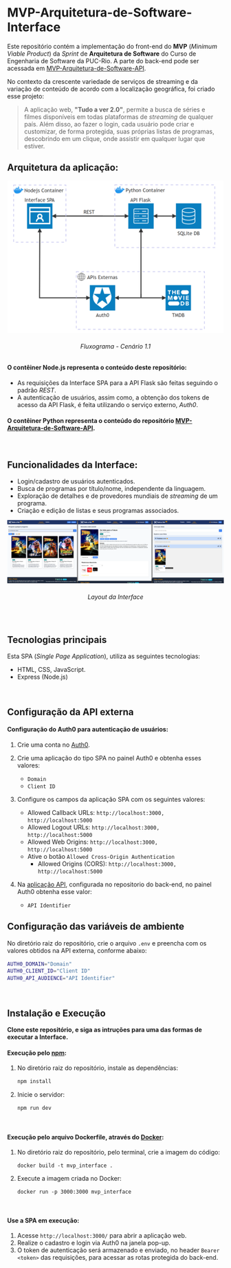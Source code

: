 # MVP-Arquitetura-de-Software-Interface

Este repositório contém a implementação do front-end do **MVP** (_Minimum Viable Product_) da _Sprint_ de **Arquitetura de Software** do Curso de Engenharia de Software da PUC-Rio.
A parte do back-end pode ser acessada em [MVP-Arquitetura-de-Software-API](https://github.com/Yuri-Vlasqz/MVP-Arquitetura-de-Software-API).

No contexto da crescente variedade de serviços de streaming e da variação de conteúdo de acordo com a localização geográfica, foi criado esse projeto:
> A aplicação web, **"Tudo a ver 2.0"**, permite a busca de séries e filmes disponíveis em todas plataformas de _streaming_ de qualquer país. Além disso, ao fazer o login, cada usuário pode criar e customizar, de forma protegida, suas próprias listas de programas, descobrindo em um clique, onde assistir em qualquer lugar que estiver.


## Arquitetura da aplicação:

<p align="center">
  <img src="assets/Fluxograma%20de%20arquitetura%20de%20MVP.png">
</p>
<h6 align="center">Fluxograma - Cenário 1.1</h6>


#### O contêiner Node.js representa o conteúdo deste repositório:
- As requisições da Interface SPA para a API Flask são feitas seguindo o padrão _REST_.
- A autenticação de usuários, assim como, a obtenção dos tokens de acesso da API Flask, é feita utilizando o serviço externo, _Auth0_.

#### O contêiner Python representa o conteúdo do repositório [MVP-Arquitetura-de-Software-API](https://github.com/Yuri-Vlasqz/MVP-Arquitetura-de-Software-API).
<br>

## Funcionalidades da Interface:

- Login/cadastro de usuários autenticados.
- Busca de programas por título/nome, independente da linguagem.
- Exploração de detalhes e de provedores mundiais de _streaming_ de um programa.
- Criação e edição de listas e seus programas associados.


<p align="center">
  <img src="assets\SPA-layout.png">
</p>
<h6 align="center">Layout da Interface</h6>

<br>

## Tecnologias principais

Esta SPA (_Single Page Application_), utiliza as seguintes tecnologias:
- HTML, CSS, JavaScript.
- Express (Node.js)

<br>

## Configuração da API externa

#### Configuração do Auth0 para autenticação de usuários:
1. Crie uma conta no [Auth0](https://auth0.com/).
2. Crie uma aplicação do tipo SPA no painel Auth0 e obtenha esses valores:
    - `Domain`
    - `Client ID`
3. Configure os campos da aplicação SPA com os seguintes valores:
    - Allowed Callback URLs: `http://localhost:3000, http://localhost:5000`
    - Allowed Logout URLs: `http://localhost:3000, http://localhost:5000`
    - Allowed Web Origins: `http://localhost:3000, http://localhost:5000`
    - Ative o botão `Allowed Cross-Origin Authentication`
        - Allowed Origins (CORS): `http://localhost:3000, http://localhost:5000`

4. Na [aplicação API](https://github.com/Yuri-Vlasqz/MVP-Arquitetura-de-Software-API?tab=readme-ov-file#configura%C3%A7%C3%A3o-do-auth0-para-proteger-rotas), configurada no repositorio do back-end, no painel Auth0 obtenha esse valor:
    - `API Identifier`


## Configuração das variáveis de ambiente
No diretório raiz do repositório, crie o arquivo `.env` e preencha com os valores obtidos na API externa, conforme abaixo:
```sh
AUTH0_DOMAIN="Domain"
AUTH0_CLIENT_ID="Client ID"
AUTH0_API_AUDIENCE="API Identifier"
```

<br>

## Instalação e Execução

**Clone este repositório, e siga as intruções para uma das formas de executar a Interface.**


#### Execução pelo [npm](https://www.npmjs.com/):

1. No diretório raiz do repositório, instale as dependências:
   ```sh
   npm install
   ```
2. Inicie o servidor:
   ```sh
   npm run dev
   ```
<br>

#### Execução pelo arquivo Dockerfile, através do [Docker](https://www.docker.com/):

1. No diretório raiz do repositório, pelo terminal, crie a imagem do código:
   ```
   docker build -t mvp_interface .
   ```
2. Execute a imagem criada no Docker:
   ```
   docker run -p 3000:3000 mvp_interface
   ```

<br>

#### Use a SPA em execução:

1. Acesse `http://localhost:3000/` para abrir a aplicação web.
2. Realize o cadastro e login via Auth0 na janela pop-up.
3. O token de autenticação será armazenado e enviado, no header `Bearer <token>` das requisições, para acessar as rotas protegida do back-end.
